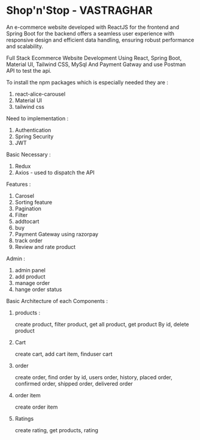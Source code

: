 # Shop'n'Stop - VASTRAGHAR

An e-commerce website developed with ReactJS for the frontend and Spring Boot for the backend offers a seamless user experience with responsive design and efficient data handling, ensuring robust performance and scalability.

Full Stack Ecommerce Website Development Using React, Spring Boot, Material UI, Tailwind CSS, MySql And Payment Gatway and use Postman API to test the api.

To install the npm packages which is especially needed they are : 
1. react-alice-carousel
2. Material UI
3. tailwind css

Need to implementation : 
1. Authentication 
2. Spring Security 
3. JWT

Basic Necessary : 
1. Redux
2. Axios - used to dispatch the API

Features : 
1. Carosel 
2. Sorting feature 
3. Pagination 
4. Filter 
5. addtocart 
6. buy 
7. Payment Gateway using razorpay 
8. track order 
9. Review and rate product 

Admin : 
1. admin panel 
2. add product 
3. manage order 
4. hange order status

Basic Architecture of each Components :

1. products : 

    create product,
    filter product, 
    get all product,
    get product By id,
    delete product

2. Cart

    create cart,
    add cart item,
    finduser cart

3. order

    create order,
    find order by id,
    users order, history,
    placed order,
    confirmed order,
    shipped order,
    delivered order

5. order item 

    create order item
    
6. Ratings

    create rating,
    get products, rating 







